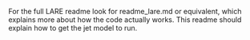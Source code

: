 For the full LARE readme look for readme_lare.md or equivalent, which explains more about how the code actually works. This readme should explain how to get the jet model to run.

